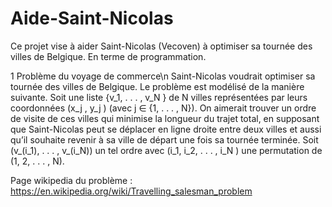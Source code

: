 # Aide-Saint-Nicolas
Ce projet vise à aider Saint-Nicolas (Vecoven) à optimiser sa tournée des villes de
Belgique. En terme de programmation.

1 Problème du voyage de commerce\n
Saint-Nicolas voudrait optimiser sa tournée des villes de Belgique. Le problème est
modélisé de la manière suivante. Soit une liste {v_1, . . . , v_N } de N villes représentées par
leurs coordonnées (x_j , y_j ) (avec j ∈ {1, . . . , N}). On aimerait trouver un ordre de visite
de ces villes qui minimise la longueur du trajet total, en supposant que Saint-Nicolas peut
se déplacer en ligne droite entre deux villes et aussi qu’il souhaite revenir à sa ville de
départ une fois sa tournée terminée. Soit (v_(i_1), . . . , v_(i_N)) un tel ordre avec (i_1, i_2, . . . , i_N ) une
permutation de (1, 2, . . . , N).

Page wikipedia du problème : https://en.wikipedia.org/wiki/Travelling_salesman_problem 

